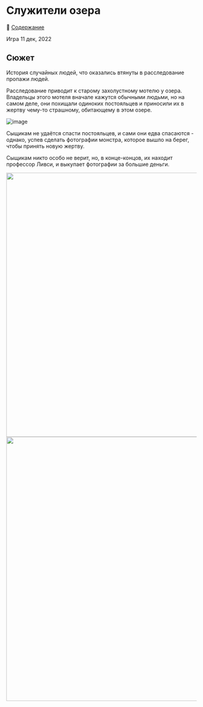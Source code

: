 # Служители озера

🔖 [Содержание](https://github.com/8kto/ttrpg-recaps/tree/main/Call-of-Cthulhu/Club-of-Explorers-of-the-Unknown)

Игра 11 дек, 2022


## Сюжет
История случайных людей, что оказались втянуты в расследование пропажи людей.

Расследование приводит к старому захолустному мотелю у озера. Владельцы этого мотеля вначале кажутся обычными людьми, но на самом деле, они похищали одиноких постояльцев и приносили их в жертву чему-то страшному, обитающему в этом озере.

![image](https://user-images.githubusercontent.com/18572703/216685532-606914e3-fd11-433e-b547-ff6a1accfaf0.png)


Сыщикам не удаётся спасти постояльцев, и сами они едва спасаются - однако, успев сделать фотографии монстра, которое вышло на берег, чтобы принять новую жертву.

Сыщикам никто особо не верит, но, в конце-концов, их находит профессор Ливси, и выкупает фотографии за большие деньги.

<img src="https://user-images.githubusercontent.com/18572703/216686061-f649da27-4109-4946-b9fa-42e4744a7ed4.png" style="width: 700px" />

<img src="https://user-images.githubusercontent.com/18572703/216685657-fcad3e31-0dc8-42e7-941d-ba152218e3e2.png" style="width: 700px" />

